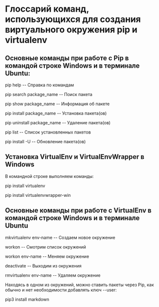 # Глоссарий команд, использующихся для создания виртуального окружения pip и virtualenv

## Основные команды при работе с Pip в командой строке Windows и в терминале Ubuntu:

pip help	-- Справка по командам

pip search package_name	 -- Поиск пакета

pip show package_name	 -- Информация об пакете

pip install package_name	 -- Установка пакета(ов)

pip uninstall package_name	 -- Удаление пакета(ов)

pip list	 -- Список установленных пакетов

pip install -U	 -- Обновление пакета(ов)


## Установка VirtualEnv и VirtualEnvWrapper в Windows

В командной строке выполняем команды:

pip install virtualenv

pip install virtualenvwrapper-win


## Основные команды при работе с VirtualEnv в командой строке Windows и в терминале Ubuntu

mkvirtualenv env-name	 -- Создаем новое окружение

workon	 -- Смотрим список окружений

workon env-name	 -- Меняем окружение

deactivate	-- Выходим из окружения

rmvirtualenv env-name	 -- Удаляем окружение

Находясь в одном из окружений, можно ставить пакеты через Pip, как обычно и нет необходимости добавлять ключ --user:


pip3 install markdown

